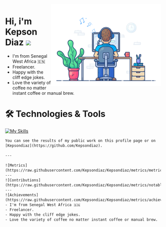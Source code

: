 <div align="left">
  <a href="https://api.daily.dev/get?r=SupianIDz" target="_blank">
    <img
      width="355"
      align="right"
      src="https://raw.githubusercontent.com/SupianIDz/SupianIDz/main/coding.gif"
    />
  </a>
</div>

# Hi, i'm Kepson Diaz <img src="https://media.giphy.com/media/mGcNjsfWAjY5AEZNw6/giphy.gif" width="50">

  - I'm from Senegal West Africa 🇸🇳
  - Freelancer.
  - Happy with the cliff edge jokes.
  - Love the variety of coffee no matter instant coffee or manual brew. 

 #  🛠 Technologies & Tools

  [![My Skills](https://skillicons.dev/icons?i=js,html,css,typescript,laravel,go,python,docker)](https://skillicons.dev)

    You can see the results of my public work on this profile page or on [Kepsondiaz](https://github.com/Kepsondiaz).
    
    ---
    
    ![Metrics](https://raw.githubusercontent.com/Kepsondiaz/Kepsondiaz/metrics/metrics.svg)
    ---
    ![Contributions](https://raw.githubusercontent.com/Kepsondiaz/Kepsondiaz/metrics/notable.svg)
    ---
    ![Achievements](https://raw.githubusercontent.com/Kepsondiaz/Kepsondiaz/metrics/achievements.svg)
    - I'm from Senegal West Africa 🇸🇳
    - Freelancer.
    - Happy with the cliff edge jokes.
    - Love the variety of coffee no matter instant coffee or manual brew. 
